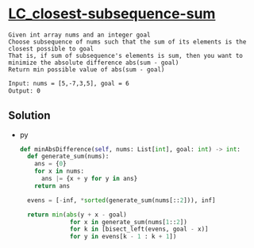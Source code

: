# [LC_closest-subsequence-sum](https://leetcode.com/problems/closest-subsequence-sum)

```en
Given int array nums and an integer goal
Choose subsequence of nums such that the sum of its elements is the closest possible to goal
That is, if sum of subsequence's elements is sum, then you want to minimize the absolute difference abs(sum - goal)
Return min possible value of abs(sum - goal)
```

```txt
Input: nums = [5,-7,3,5], goal = 6
Output: 0
```

## Solution

* py

  ```py
  def minAbsDifference(self, nums: List[int], goal: int) -> int:
    def generate_sum(nums):
      ans = {0}
      for x in nums:
        ans |= {x + y for y in ans}
      return ans

    evens = [-inf, *sorted(generate_sum(nums[::2])), inf]

    return min(abs(y + x - goal)
                for x in generate_sum(nums[1::2])
                for k in [bisect_left(evens, goal - x)]
                for y in evens[k - 1 : k + 1])
  ```
